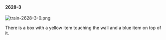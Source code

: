 #### 2628-3
![train-2628-3-0.png](https://github.com/lil-lab/nlvr/raw/master/nlvr/train/images/54/train-2628-3-0.png "train-2628-3-0.png")

There is a box with a yellow item touching the wall and a blue item on top of it.